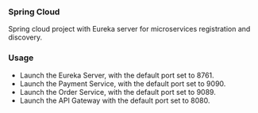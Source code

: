 ### Spring Cloud
Spring cloud project with Eureka server for microservices registration and discovery.

### Usage
* Launch the Eureka Server, with the default port set to 8761. 
* Launch the Payment Service, with the default port set to 9090. 
* Launch the Order Service, with the default port set to 9089. 
* Launch the API Gateway with the default port set to 8080. 
